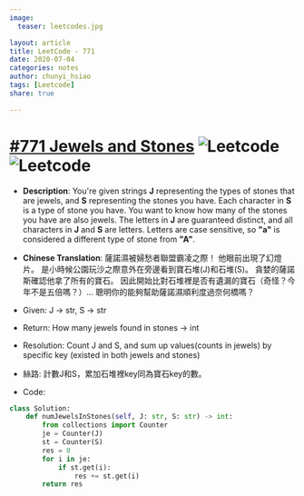 ```yaml
---
image:
  teaser: leetcodes.jpg

layout: article
title: LeetCode - 771
date: 2020-07-04
categories: notes
author: chunyi_hsiao
tags: [Leetcode]
share: true

---
```

# [#771 Jewels and Stones](https://leetcode.com/problems/jewels-and-stones/) ![Leetcode](https://img.shields.io/badge/Easy-Leetcode-green.svg) ![Leetcode](https://img.shields.io/badge/WeekOne-MayChallange-red.svg)

- **Description**: You're given strings **J** representing the types of stones that are jewels, and **S** representing the stones you have. 
    Each character in **S** is a type of stone you have. 
    You want to know how many of the stones you have are also jewels.
    The letters in **J** are guaranteed distinct, and all characters in **J** and **S** are letters.
    Letters are case sensitive, so **"a"** is considered a different type of stone from **"A"**.  

- **Chinese Translation**: 薩諾濕被婦愁者聯盟霸凌之際！
    他眼前出現了幻燈片。
    是小時候公園玩沙之際意外在旁邊看到寶石堆(J)和石堆(S)。
    貪婪的薩諾斯確認他拿了所有的寶石。
    因此開始比對石堆裡是否有遺漏的寶石（奇怪？今年不是五倍嗎？）...
    聰明你的能夠幫助薩諾濕順利度過奈何橋嗎？

- Given: J -> str, S -> str
- Return: How many jewels found in stones -> int
- Resolution: Count J and S, and sum up values(counts in jewels) by specific key (existed in both jewels and stones)
- 絲路: 計數J和S，累加石堆裡key同為寶石key的數。
- Code:

```python
class Solution:
    def numJewelsInStones(self, J: str, S: str) -> int:
        from collections import Counter
        je = Counter(J)
        st = Counter(S)
        res = 0
        for i in je:
            if st.get(i):
                res += st.get(i)
        return res
```
